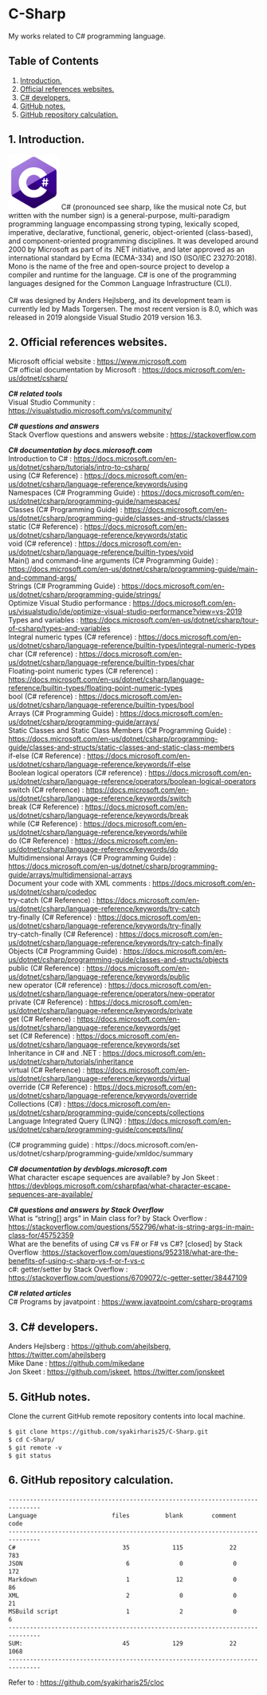# C-Sharp
My works related to C# programming language.

## Table of Contents
1. [Introduction.](#introduction)
2. [Official references websites.](#references)
3. [C# developers.](#developers)
4. [GitHub notes.](#github)
5. [GitHub repository calculation.](#calculation)

<a name="introduction"></a>
## 1. Introduction.
<img src="C_Sharp.png" height="110">
C# (pronounced see sharp, like the musical note C♯, but written with the number sign) is a general-purpose, multi-paradigm programming language encompassing strong typing, lexically scoped, imperative, declarative, functional, generic, object-oriented (class-based), and component-oriented programming disciplines. It was developed around 2000 by Microsoft as part of its .NET initiative, and later approved as an international standard by Ecma (ECMA-334) and ISO (ISO/IEC 23270:2018). Mono is the name of the free and open-source project to develop a compiler and runtime for the language. C# is one of the programming languages designed for the Common Language Infrastructure (CLI).
<br /><br />
C# was designed by Anders Hejlsberg, and its development team is currently led by Mads Torgersen. The most recent version is 8.0, which was released in 2019 alongside Visual Studio 2019 version 16.3.

<a name="references"></a>
## 2. Official references websites.
Microsoft official website : https://www.microsoft.com <br />
C# official documentation by Microsoft : https://docs.microsoft.com/en-us/dotnet/csharp/ <br />

**_C# related tools_** <br />
Visual Studio Community : https://visualstudio.microsoft.com/vs/community/ <br />

**_C# questions and answers_** <br />
Stack Overflow questions and answers website : https://stackoverflow.com

**_C# documentation by docs.microsoft.com_** <br />
Introduction to C# : https://docs.microsoft.com/en-us/dotnet/csharp/tutorials/intro-to-csharp/ <br />
using (C# Reference) : https://docs.microsoft.com/en-us/dotnet/csharp/language-reference/keywords/using <br />
Namespaces (C# Programming Guide) : https://docs.microsoft.com/en-us/dotnet/csharp/programming-guide/namespaces/ <br />
Classes (C# Programming Guide) : https://docs.microsoft.com/en-us/dotnet/csharp/programming-guide/classes-and-structs/classes <br />
static (C# Reference) : https://docs.microsoft.com/en-us/dotnet/csharp/language-reference/keywords/static <br />
void (C# reference) : https://docs.microsoft.com/en-us/dotnet/csharp/language-reference/builtin-types/void <br />
Main() and command-line arguments (C# Programming Guide) : https://docs.microsoft.com/en-us/dotnet/csharp/programming-guide/main-and-command-args/ <br />
Strings (C# Programming Guide) : https://docs.microsoft.com/en-us/dotnet/csharp/programming-guide/strings/ <br />
Optimize Visual Studio performance : https://docs.microsoft.com/en-us/visualstudio/ide/optimize-visual-studio-performance?view=vs-2019 <br />
Types and variables : https://docs.microsoft.com/en-us/dotnet/csharp/tour-of-csharp/types-and-variables <br />
Integral numeric types (C# reference) : https://docs.microsoft.com/en-us/dotnet/csharp/language-reference/builtin-types/integral-numeric-types <br />
char (C# reference) : https://docs.microsoft.com/en-us/dotnet/csharp/language-reference/builtin-types/char <br />
Floating-point numeric types (C# reference) : https://docs.microsoft.com/en-us/dotnet/csharp/language-reference/builtin-types/floating-point-numeric-types <br />
bool (C# reference) : https://docs.microsoft.com/en-us/dotnet/csharp/language-reference/builtin-types/bool <br />
Arrays (C# Programming Guide) : https://docs.microsoft.com/en-us/dotnet/csharp/programming-guide/arrays/ <br />
Static Classes and Static Class Members (C# Programming Guide) : https://docs.microsoft.com/en-us/dotnet/csharp/programming-guide/classes-and-structs/static-classes-and-static-class-members <br />
if-else (C# Reference) : https://docs.microsoft.com/en-us/dotnet/csharp/language-reference/keywords/if-else <br />
Boolean logical operators (C# reference) : https://docs.microsoft.com/en-us/dotnet/csharp/language-reference/operators/boolean-logical-operators <br />
switch (C# reference) : https://docs.microsoft.com/en-us/dotnet/csharp/language-reference/keywords/switch <br />
break (C# Reference) : https://docs.microsoft.com/en-us/dotnet/csharp/language-reference/keywords/break <br />
while (C# Reference) : https://docs.microsoft.com/en-us/dotnet/csharp/language-reference/keywords/while <br />
do (C# Reference) : https://docs.microsoft.com/en-us/dotnet/csharp/language-reference/keywords/do <br />
Multidimensional Arrays (C# Programming Guide) : https://docs.microsoft.com/en-us/dotnet/csharp/programming-guide/arrays/multidimensional-arrays <br />
Document your code with XML comments : https://docs.microsoft.com/en-us/dotnet/csharp/codedoc <br />
try-catch (C# Reference) : https://docs.microsoft.com/en-us/dotnet/csharp/language-reference/keywords/try-catch <br />
try-finally (C# Reference) : https://docs.microsoft.com/en-us/dotnet/csharp/language-reference/keywords/try-finally <br />
try-catch-finally (C# Reference) : https://docs.microsoft.com/en-us/dotnet/csharp/language-reference/keywords/try-catch-finally <br />
Objects (C# Programming Guide) : https://docs.microsoft.com/en-us/dotnet/csharp/programming-guide/classes-and-structs/objects <br />
public (C# Reference) : https://docs.microsoft.com/en-us/dotnet/csharp/language-reference/keywords/public <br />
new operator (C# reference) : https://docs.microsoft.com/en-us/dotnet/csharp/language-reference/operators/new-operator <br />
private (C# Reference) : https://docs.microsoft.com/en-us/dotnet/csharp/language-reference/keywords/private <br />
get (C# Reference) : https://docs.microsoft.com/en-us/dotnet/csharp/language-reference/keywords/get <br />
set (C# Reference) : https://docs.microsoft.com/en-us/dotnet/csharp/language-reference/keywords/set <br />
Inheritance in C# and .NET : https://docs.microsoft.com/en-us/dotnet/csharp/tutorials/inheritance <br />
virtual (C# Reference) : https://docs.microsoft.com/en-us/dotnet/csharp/language-reference/keywords/virtual <br />
override (C# Reference) : https://docs.microsoft.com/en-us/dotnet/csharp/language-reference/keywords/override <br />
Collections (C#) : https://docs.microsoft.com/en-us/dotnet/csharp/programming-guide/concepts/collections <br />
Language Integrated Query (LINQ) : https://docs.microsoft.com/en-us/dotnet/csharp/programming-guide/concepts/linq/ <br />
<summary> (C# programming guide) : https://docs.microsoft.com/en-us/dotnet/csharp/programming-guide/xmldoc/summary <br />

**_C# documentation by devblogs.microsoft.com_** <br />
What character escape sequences are available? by Jon Skeet : https://devblogs.microsoft.com/csharpfaq/what-character-escape-sequences-are-available/ <br />

**_C# questions and answers by Stack Overflow_** <br />
What is “string[] args” in Main class for? by Stack Overflow : https://stackoverflow.com/questions/552796/what-is-string-args-in-main-class-for/45752359 <br />
What are the benefits of using C# vs F# or F# vs C#? [closed] by Stack Overflow :https://stackoverflow.com/questions/952318/what-are-the-benefits-of-using-c-sharp-vs-f-or-f-vs-c <br />
c#: getter/setter by Stack Overflow : https://stackoverflow.com/questions/6709072/c-getter-setter/38447109 <br />

**_C# related articles_** <br />
C# Programs by javatpoint : https://www.javatpoint.com/csharp-programs <br />

<a name="developers"></a>
## 3. C# developers.
Anders Hejlsberg : https://github.com/ahejlsberg, https://twitter.com/ahejlsberg <br />
Mike Dane : https://github.com/mikedane <br />
Jon Skeet : https://github.com/jskeet, https://twitter.com/jonskeet <br />
 
<a name="github"></a>
## 5. GitHub notes.
Clone the current GitHub remote repository contents into local machine.
```
$ git clone https://github.com/syakirharis25/C-Sharp.git
$ cd C-Sharp/
$ git remote -v
$ git status
```

<a name="calculation"></a>
## 6. GitHub repository calculation.
```
-------------------------------------------------------------------------------
Language                     files          blank        comment           code
-------------------------------------------------------------------------------
C#                              35            115             22            783
JSON                             6              0              0            172
Markdown                         1             12              0             86
XML                              2              0              0             21
MSBuild script                   1              2              0              6
-------------------------------------------------------------------------------
SUM:                            45            129             22           1068
-------------------------------------------------------------------------------
```
Refer to : https://github.com/syakirharis25/cloc
